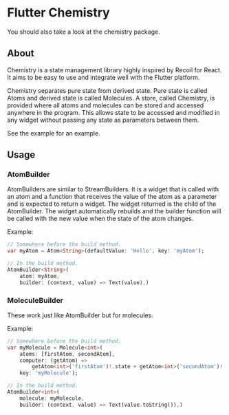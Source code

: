 # Flutter Chemistry

You should also take a look at the chemistry package.

## About

Chemistry is a state management library highly inspired by Recoil for React. It aims to be easy to use and integrate well with the Flutter platform.

Chemistry separates pure state from derived state. Pure state is called Atoms and derived state is called Molecules. A store, called Chemistry, is provided where all atoms and molecules can be stored and accessed anywhere in the program. This allows state to be accessed and modified in any widget without passing any state as parameters between them.

See the example for an example.

## Usage

### AtomBuilder

AtomBuilders are similar to StreamBuilders. It is a widget that is called with an atom and a function that receives the value of the atom as a parameter and is expected to return a widget. The widget returned is the child of the AtomBuilder. The widget automatically rebuilds and the builder function will be called with the new value when the state of the atom changes.

Example:

```dart
// Somewhere before the build method.
var myAtom = Atom<String>(defaultValue: 'Hello', key: 'myAtom');

// In the build method.
AtomBuilder<String>(
    atom: myAtom,
    builder: (context, value) => Text(value),)
```

### MoleculeBuilder

These work just like AtomBuilder but for molecules.

Example:
```dart
// Somewhere before the build method.
var myMolecule = Molecule<int>(
    atoms: [firstAtom, secondAtom],
    computer: (getAtom) =>
        getAtom<int>('firstAtom')!.state + getAtom<int>('secondAtom')!.state,
    key: 'myMolecule');

// In the build method.
AtomBuilder<int>(
    molecule: myMolecule,
    builder: (context, value) => Text(value.toString()),)
```
